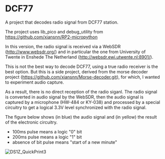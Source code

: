 # DCF77
 A project that decodes radio signal from DCF77 station.

The project uses lib_pico and debug_utility from https://github.com/xiansnn/RP2-micropython

In this version, the radio signal is received via a WebSDR (http://www.websdr.org/) and in particular the one from University of Twente in Enshede The Netherland (http://websdr.ewi.utwente.nl:8901/).

This is not the best way to decode DCF77, using a true radio receiver is the best option. But this is a side project, derived from the morse decoder project (https://github.com/xiansnn/Morse-decoder.git), for which, I wanted to experiment audio capture.

As a result, there is no direct reception of the radio siganl. The radio signal is converted in audio signal by the WebSDR, then the audio signal is captured by a microphone (HW-484 or KY-038) and processed by a special circuitry to get a logical 3.3V level synchronized with the radio signal.

The figure below shows (in blue) the audio signal and (in yellow) the result of the electronic circuitry.
- 100ms pulse means a logic "0" bit
- 200ms pulse means a logic "1" bit
- absence of bit pulse means "start of a new minute"

![DS1Z_QuickPrint3](https://user-images.githubusercontent.com/42316927/210848424-deed29cc-a519-40ac-b566-91c250a3a806.png)
